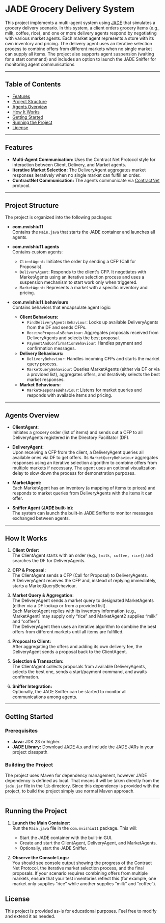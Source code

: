 # JADE Grocery Delivery System

This project implements a multi-agent system using [JADE](http://jade.tilab.com/) that simulates a grocery delivery scenario. In this system, a client orders grocery items (e.g., milk, coffee, rice), and one or more delivery agents respond by negotiating with various market agents. Each market agent represents a store with its own inventory and pricing. The delivery agent uses an iterative selection process to combine offers from different markets when no single market can supply all items. The project also supports agent suspension (waiting for a start command) and includes an option to launch the JADE Sniffer for monitoring agent communications.

---

## Table of Contents

- [Features](#features)
- [Project Structure](#project-structure)
- [Agents Overview](#agents-overview)
- [How It Works](#how-it-works)
- [Getting Started](#getting-started)
- [Running the Project](#running-the-project)
- [License](#license)

---

## Features

- **Multi-Agent Communication:** Uses the Contract Net Protocol style for interaction between Client, Delivery, and Market agents.
- **Iterative Market Selection:** The DeliveryAgent aggregates market responses iteratively when no single market can fulfill an order.
- **ContractNet Communication:** The agents communicate via [ContractNet](http://www.fipa.org/specs/fipa00029/index.html) protocol.
---

## Project Structure

The project is organized into the following packages:

- **com.mvishiu11**  
  Contains the `Main.java` that starts the JADE container and launches all agents.

- **com.mvishiu11.agents**  
  Contains custom agents:
    - `ClientAgent`: Initiates the order by sending a CFP (Call for Proposals).
    - `DeliveryAgent`: Responds to the client's CFP. It negotiates with MarketAgents using an iterative selection process and uses a suspension mechanism to start work only when triggered.
    - `MarketAgent`: Represents a market with a specific inventory and pricing.

- **com.mvishiu11.behaviours**  
  Contains behaviors that encapsulate agent logic:
    - **Client Behaviours:**
        - `FindDeliveryAgentsBehaviour`: Looks up available DeliveryAgents from the DF and sends CFPs.
        - `ReceiveProposalsBehaviour`: Aggregates proposals received from DeliveryAgents and selects the best proposal.
        - `PaymentAndConfirmationBehaviour`: Handles payment and confirmation messages.
    - **Delivery Behaviours:**
        - `DeliveryBehaviour`: Handles incoming CFPs and starts the market query process.
        - `MarketQueryBehaviour`: Queries MarketAgents (either via DF or via a provided list), aggregates offers, and iteratively selects the best market responses.
    - **Market Behaviours:**
        - `MarketResponseBehaviour`: Listens for market queries and responds with available items and pricing.

---

## Agents Overview

- **ClientAgent:**  
  Initiates a grocery order (list of items) and sends out a CFP to all DeliveryAgents registered in the Directory Facilitator (DF).

- **DeliveryAgent:**  
  Upon receiving a CFP from the client, a DeliveryAgent queries all available ones via DF to get offers. Its `MarketQueryBehaviour` aggregates responses using an iterative selection algorithm to combine offers from multiple markets if necessary. The agent uses an optional visualization delay to slow down the process for demonstration purposes.
- **MarketAgent:**  
  Each MarketAgent has an inventory (a mapping of items to prices) and responds to market queries from DeliveryAgents with the items it can offer.

- **Sniffer Agent (JADE built-in):**  
  The system can launch the built-in JADE Sniffer to monitor messages exchanged between agents.

---

## How It Works

1. **Client Order:**  
   The ClientAgent starts with an order (e.g., `[milk, coffee, rice]`) and searches the DF for DeliveryAgents.

2. **CFP & Proposal:**  
   The ClientAgent sends a CFP (Call for Proposal) to DeliveryAgents.  
   A DeliveryAgent receives the CFP and, instead of replying immediately, starts a MarketQueryBehaviour.

3. **Market Query & Aggregation:**  
   The DeliveryAgent sends a market query to designated MarketAgents (either via a DF lookup or from a provided list).  
   Each MarketAgent replies with its inventory information (e.g., MarketAgent1 may supply only “rice” and MarketAgent2 supplies “milk” and “coffee”).  
   The DeliveryAgent then uses an iterative algorithm to combine the best offers from different markets until all items are fulfilled.

4. **Proposal to Client:**  
   After aggregating the offers and adding its own delivery fee, the DeliveryAgent sends a proposal back to the ClientAgent.

5. **Selection & Transaction:**  
   The ClientAgent collects proposals from available DeliveryAgents, selects the best one, sends a start/payment command, and awaits confirmation.

6. **Sniffer Integration:**  
   Optionally, the JADE Sniffer can be started to monitor all communications among agents.

---

## Getting Started

### Prerequisites

- **Java:** JDK 23 or higher.
- **JADE Library:** Download [JADE 4.x](http://jade.tilab.com/) and include the JADE JARs in your project classpath.

### Building the Project

The project uses Maven for dependency management, however JADE dependency is defined as local. That means it will be taken directly from the `jade.jar` file in the `lib` directory. Since this dependency is provided with the project, to build the project simply use normal Maven approach.

---

## Running the Project

1. **Launch the Main Container:**  
   Run the `Main.java` file in the `com.mvishiu11` package. This will:
    - Start the JADE container with the built-in GUI.
    - Create and start the ClientAgent, DeliveryAgent, and MarketAgents.
    - Optionally, start the JADE Sniffer.

2. **Observe the Console Logs:**  
   You should see console output showing the progress of the Contract Net Protocol, the iterative market selection process, and the final proposals. If your scenario requires combining offers from multiple markets, ensure that your test inventories reflect this (for example, one market only supplies “rice” while another supplies “milk” and “coffee”).

## License

This project is provided as-is for educational purposes. Feel free to modify and extend it as needed.